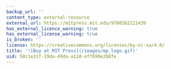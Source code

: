 ```yaml
---
backup_url: ''
content_type: external-resource
external_url: https://mitpress.mit.edu/9780262121439
has_external_licence_warning: true
has_external_license_warning: true
is_broken: ''
license: https://creativecommons.org/licenses/by-nc-sa/4.0/
title: '![Buy at MIT Press](/images/mp_logo.gif)'
uid: 58c1e31f-29da-49da-a12d-eff690e2b8fe
---
```

